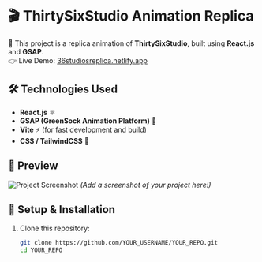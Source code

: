  # 🎬 ThirtySixStudio Animation Replica

🚀 This project is a replica animation of **ThirtySixStudio**, built using **React.js** and **GSAP**.  
👉 Live Demo: [36studiosreplica.netlify.app](https://36studiosreplica.netlify.app/)  

## 🛠️ Technologies Used  
- **React.js** ⚛️  
- **GSAP (GreenSock Animation Platform)** 🎥  
- **Vite** ⚡ (for fast development and build)  
- **CSS / TailwindCSS** 🎨  

## 📸 Preview  
![Project Screenshot](your-screenshot-url) *(Add a screenshot of your project here!)*  

## 🔧 Setup & Installation  
1. Clone this repository:  
   ```sh
   git clone https://github.com/YOUR_USERNAME/YOUR_REPO.git
   cd YOUR_REPO
